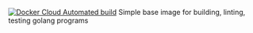 [![Docker Cloud Automated build](https://img.shields.io/docker/cloud/automated/nikscorp/go-builder)](https://hub.docker.com/repository/docker/nikscorp/go-builder)
Simple base image for building, linting, testing golang programs
